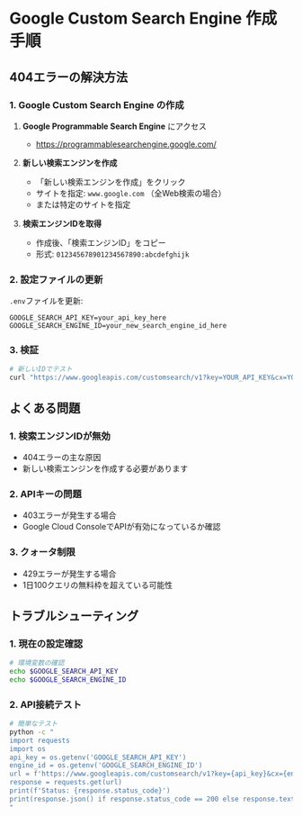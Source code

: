 # Google Custom Search Engine 作成手順

## 404エラーの解決方法

### 1. Google Custom Search Engine の作成

1. **Google Programmable Search Engine** にアクセス
   - https://programmablesearchengine.google.com/

2. **新しい検索エンジンを作成**
   - 「新しい検索エンジンを作成」をクリック
   - サイトを指定: `www.google.com` （全Web検索の場合）
   - または特定のサイトを指定

3. **検索エンジンIDを取得**
   - 作成後、「検索エンジンID」をコピー
   - 形式: `012345678901234567890:abcdefghijk`

### 2. 設定ファイルの更新

`.env`ファイルを更新:
```env
GOOGLE_SEARCH_API_KEY=your_api_key_here
GOOGLE_SEARCH_ENGINE_ID=your_new_search_engine_id_here
```

### 3. 検証

```bash
# 新しいIDでテスト
curl "https://www.googleapis.com/customsearch/v1?key=YOUR_API_KEY&cx=YOUR_NEW_ENGINE_ID&q=test&num=1"
```

## よくある問題

### 1. 検索エンジンIDが無効
- 404エラーの主な原因
- 新しい検索エンジンを作成する必要があります

### 2. APIキーの問題
- 403エラーが発生する場合
- Google Cloud ConsoleでAPIが有効になっているか確認

### 3. クォータ制限
- 429エラーが発生する場合
- 1日100クエリの無料枠を超えている可能性

## トラブルシューティング

### 1. 現在の設定確認
```bash
# 環境変数の確認
echo $GOOGLE_SEARCH_API_KEY
echo $GOOGLE_SEARCH_ENGINE_ID
```

### 2. API接続テスト
```bash
# 簡単なテスト
python -c "
import requests
import os
api_key = os.getenv('GOOGLE_SEARCH_API_KEY')
engine_id = os.getenv('GOOGLE_SEARCH_ENGINE_ID')
url = f'https://www.googleapis.com/customsearch/v1?key={api_key}&cx={engine_id}&q=test&num=1'
response = requests.get(url)
print(f'Status: {response.status_code}')
print(response.json() if response.status_code == 200 else response.text)
"
```
